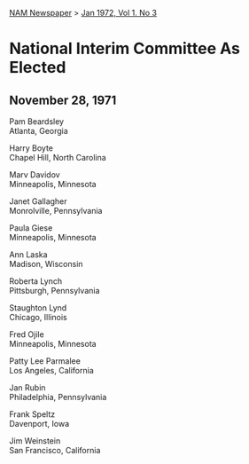[NAM Newspaper](/dsa-archive/#nam-newspaper) > [Jan 1972, Vol 1. No 3](/dsa-archive/#january-vol-1-no-3-pdf)

# National Interim Committee As Elected
## November 28, 1971

Pam Beardsley<br>
Atlanta, Georgia

Harry Boyte<br>
Chapel Hill, North Carolina

Marv Davidov<br>
Minneapolis, Minnesota

Janet Gallagher<br>
Monrolville, Pennsylvania

Paula Giese<br>
Minneapolis, Minnesota

Ann Laska<br>
Madison, Wisconsin 

Roberta Lynch<br>
Pittsburgh, Pennsylvania

Staughton Lynd<br>
Chicago, Illinois 

Fred Ojile<br>
Minneapolis, Minnesota 

Patty Lee Parmalee<br>
Los Angeles, California 

Jan Rubin<br>
Philadelphia, Pennsylvania 

Frank Speltz<br>
Davenport, Iowa 

Jim Weinstein<br>
San Francisco, California 
